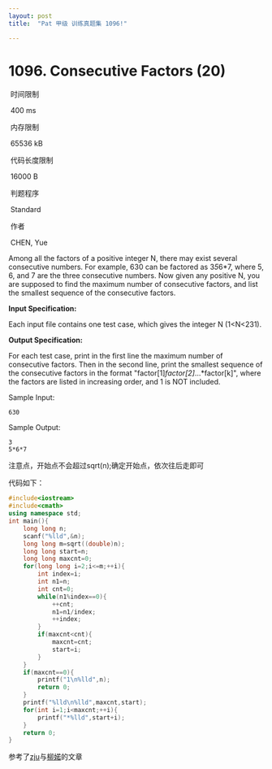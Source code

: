 ```yaml
---
layout: post
title:  "Pat 甲级 训练真题集 1096!"

---
```

# 1096. Consecutive Factors (20)

​    时间限制  

​    400 ms

​    内存限制  

​    65536 kB

​    代码长度限制  

​    16000 B

​      判题程序    

​      Standard    

​      作者    

​      CHEN, Yue

Among all the factors of a positive integer N, there may exist several consecutive numbers.  For example, 630 can be factored as 3*5*6*7, where 5, 6, and 7 are the three consecutive numbers.  Now given any positive N, you are supposed to find the maximum number of consecutive factors, and list the smallest sequence of the consecutive factors.

**Input Specification:**

Each input file contains one test case, which gives the integer N (1<N<231).

**Output Specification:**

For each test case, print in the first line the maximum number of consecutive factors.  Then in the second line, print the smallest sequence of the consecutive factors in the format "factor[1]*factor[2]*...*factor[k]", where the factors are listed in increasing order, and 1 is NOT included.

Sample Input:

```
630

```

Sample Output:

```
3
5*6*7
```

注意点，开始点不会超过sqrt(n);确定开始点，依次往后走即可

代码如下：

```c++
#include<iostream>
#include<cmath>
using namespace std;
int main(){
	long long n;
	scanf("%lld",&n);
	long long m=sqrt((double)n);
	long long start=n;
	long long maxcnt=0;
	for(long long i=2;i<=m;++i){
		int index=i;
		int n1=n;
		int cnt=0;
		while(n1%index==0){
			++cnt;
			n1=n1/index;
			++index;		
		}
		if(maxcnt<cnt){
			maxcnt=cnt;
			start=i;
		}
	}
	if(maxcnt==0){
		printf("1\n%lld",n);
		return 0;
	}
	printf("%lld\n%lld",maxcnt,start);
	for(int i=1;i<maxcnt;++i){
		printf("*%lld",start+i);
	}
	return 0;
}
```

参考了[zju](http://blog.csdn.net/tuzigg123/article/details/47175673)与[柳婼](http://www.liuchuo.net/archives/2110)的文章

